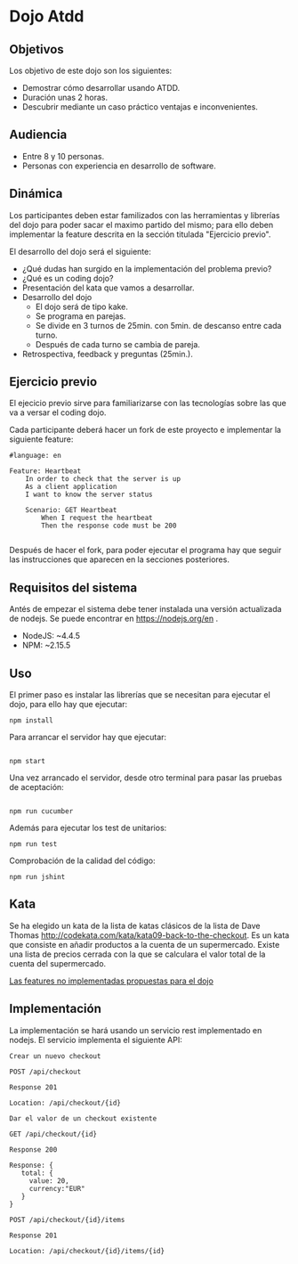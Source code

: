 # Dojo Atdd

## Objetivos

Los objetivo de este dojo son los siguientes:

* Demostrar cómo desarrollar usando ATDD.
* Duración unas 2 horas.
* Descubrir mediante un caso práctico ventajas e inconvenientes.

## Audiencia

* Entre 8 y 10 personas.
* Personas con experiencia en desarrollo de software.

## Dinámica

Los participantes deben estar familizados con las herramientas y librerías del dojo para poder sacar el maximo partido del mismo; para ello deben implementar la feature descrita en la sección titulada "Ejercicio previo".

El desarrollo del dojo será el siguiente:

* ¿Qué dudas han surgido en la implementación del problema previo?
* ¿Qué es un coding dojo?
* Presentación del kata que vamos a desarrollar.
* Desarrollo del dojo
  * El dojo será de tipo kake.
  * Se programa en parejas.
  * Se divide en 3 turnos de 25min. con 5min. de descanso entre cada turno.
  * Después de cada turno se cambia de pareja.
* Retrospectiva, feedback y preguntas (25min.).

## Ejercicio previo

El ejecicio previo sirve para familiarizarse con las tecnologías sobre las que va a versar el coding dojo. 

Cada participante deberá hacer un fork de este proyecto e implementar la siguiente feature: 

```
#language: en

Feature: Heartbeat
    In order to check that the server is up
    As a client application
    I want to know the server status

    Scenario: GET Heartbeat
        When I request the heartbeat
        Then the response code must be 200
        
```

Después de hacer el fork, para poder ejecutar el programa hay que seguir las instrucciones que aparecen en la secciones posteriores.

## Requisitos del sistema

Antés de empezar el sistema debe tener instalada una versión actualizada de nodejs. Se puede encontrar en https://nodejs.org/en .

* NodeJS: ~4.4.5
* NPM: ~2.15.5

## Uso

El primer paso es instalar las librerías que se necesitan para ejecutar el dojo, para ello hay que ejecutar:

```
npm install

```

Para arrancar el servidor hay que ejecutar:

```

npm start

```

Una vez arrancado el servidor, desde otro terminal para pasar las pruebas de aceptación:

```

npm run cucumber

```

Además para ejecutar los test de unitarios:

```
npm run test

```

Comprobación de la calidad del código:

```
npm run jshint

```

## Kata

Se ha elegido un kata de la lista de katas clásicos de la lista de Dave Thomas http://codekata.com/kata/kata09-back-to-the-checkout. Es un kata que consiste en añadir productos a la cuenta de un supermercado. Existe una lista de precios cerrada con la que se calculara el valor total de la cuenta del supermercado.

[Las features no implementadas propuestas para el dojo](https://github.com/rai22474/dojoAtdd/wiki/Features-propuestas-para-el-dojo)


## Implementación

La implementación se hará usando un servicio rest implementado en nodejs. El servicio implementa el siguiente API:

```
Crear un nuevo checkout

POST /api/checkout

Response 201

Location: /api/checkout/{id}

```

```
Dar el valor de un checkout existente

GET /api/checkout/{id}

Response 200

Response: {
   total: {
     value: 20,
     currency:"EUR"
   }
}
```

```
POST /api/checkout/{id}/items

Response 201

Location: /api/checkout/{id}/items/{id}

```



